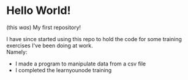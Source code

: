 # Hello World!
(this *was*) My first repository!

I have since started using this repo to hold the code for some training exercises I've been doing at work.  
Namely:
- I made a program to manipulate data from a csv file
- I completed the learnyounode training